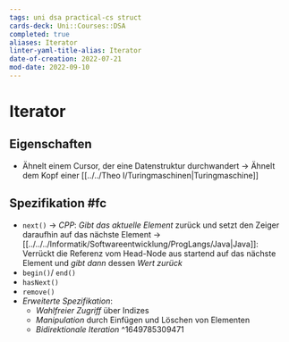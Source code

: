 ```yaml
---
tags: uni dsa practical-cs struct
cards-deck: Uni::Courses::DSA
completed: true
aliases: Iterator
linter-yaml-title-alias: Iterator
date-of-creation: 2022-07-21
mod-date: 2022-09-10
---
```


# Iterator

## Eigenschaften
- Ähnelt einem Cursor, der eine Datenstruktur durchwandert
→ Ähnelt dem Kopf einer [[../../Theo I/Turingmaschinen|Turingmaschine]]

## Spezifikation #fc
- `next()`
	→ *CPP*: *Gibt das aktuelle Element* zurück und setzt den Zeiger daraufhin auf das nächste Element
	→ [[../../../Informatik/Softwareentwicklung/ProgLangs/Java|Java]]: Verrückt die Referenz vom Head-Node aus startend auf das nächste Element und *gibt dann* dessen *Wert zurück*
- `begin()`/ `end()`
- `hasNext()`
- `remove()`
- *Erweiterte Spezifikation*:
	- *Wahlfreier Zugriff* über Indizes
	- *Manipulation* durch Einfügen und Löschen von Elementen
	- *Bidirektionale Iteration*
^1649785309471
